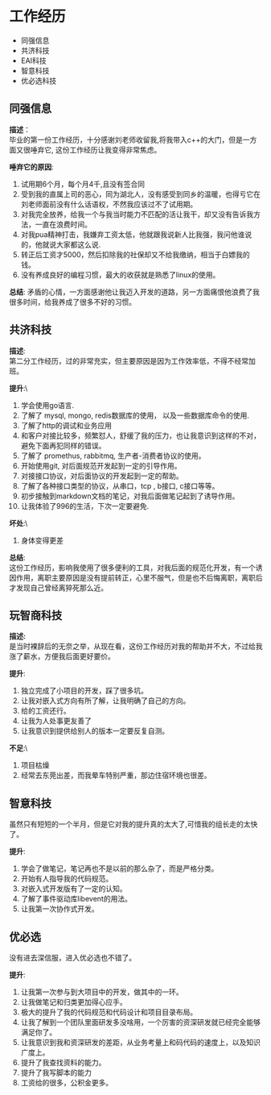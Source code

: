 # 工作经历

* 同强信息
* 共济科技
* EAI科技
* 智意科技
* 优必选科技

## 同强信息
**描述**： \
毕业的第一份工作经历，十分感谢刘老师收留我,将我带入c++的大门，但是一方面又很唾弃它, 这份工作经历让我变得非常焦虑。

**唾弃它的原因**:
1. 试用期6个月，每个月4千,且没有签合同
2. 受到我的直属上司的恶心，同为湖北人，没有感受到同乡的温暖，也得亏它在刘老师面前没有什么话语权，不然我应该过不了试用期。
3. 对我完全放养，给我一个与我当时能力不匹配的活让我干，却又没有告诉我方法，一直在浪费时间。
4. 对我pua精神打击，我嫌弃工资太低，他就跟我说新人比我强，我问他谁说的，他就说大家都这么说.
5. 转正后工资才5000，然后扣除我的社保却又不给我缴纳，相当于白嫖我的钱。
6. 没有养成良好的编程习惯，最大的收获就是熟悉了linux的使用。

**总结**:
矛盾的心情，一方面感谢他让我迈入开发的道路，另一方面痛恨他浪费了我很多时间，给我养成了很多不好的习惯。


## 共济科技
**描述**: \
第二分工作经历，过的非常充实，但主要原因是因为工作效率低，不得不经常加班。

**提升**:\
1. 学会使用go语言.
2. 了解了 mysql, mongo, redis数据库的使用， 以及一些数据库命令的使用.
3. 了解了http的调试和业务应用
4. 和客户对接比较多，频繁怼人，舒缓了我的压力，也让我意识到这样的不对，避免下面再犯同样的错误。
5. 了解了 promethus, rabbitmq, 生产者-消费者协议的使用。
6. 开始使用git, 对后面规范开发起到一定的引导作用。
7. 对接接口协议，对后面协议的开发起到一定的帮助。
8. 了解了各种接口类型的协议，从串口，tcp , b接口, c接口等等。
9. 初步接触到markdown文档的笔记，对我后面做笔记起到了诱导作用。
10. 让我体验了996的生活，下次一定要避免.

**坏处**:\
1. 身体变得更差


**总结**: \
这份工作经历，影响我使用了很多便利的工具，对我后面的规范化开发，有一个诱因作用，离职主要原因是没有提前转正，心里不服气，但是也不后悔离职，离职后才发现自己曾经离猝死那么近。

## 玩智商科技
**描述:** \
是当时裸辞后的无奈之举，从现在看，这份工作经历对我的帮助并不大，不过给我涨了薪水，方便我后面更好要价。

**提升**:
1. 独立完成了小项目的开发，踩了很多坑。
2. 让我对嵌入式方向有所了解，让我明确了自己的方向。
3. 给的工资还行。
4. 让我为人处事更友善了
5. 让我意识到提供给别人的版本一定要反复自测。

**不足**:\
1. 项目枯燥
2. 经常去东莞出差，而我晕车特别严重，那边住宿环境也很差。


## 智意科技
虽然只有短短的一个半月，但是它对我的提升真的太大了,可惜我的组长走的太快了。

**提升**:
1. 学会了做笔记，笔记再也不是以前的那么杂了，而是严格分类。
2. 开始有人指导我的代码规范。
3. 对嵌入式开发版有了一定的认知。
4. 了解了事件驱动库libevent的用法。
5. 让我第一次协作式开发。

## 优必选
没有进去深信服，进入优必选也不错了。

**提升**:
1. 让我第一次参与到大项目中的开发，做其中的一环。
2. 让我做笔记和归类更加得心应手。
3. 极大的提升了我的代码规范和代码设计和项目目录布局。
4. 让我了解到一个团队里面研发多没啥用，一个厉害的资深研发就已经完全能够满足你了。
5. 让我意识到我和资深研发的差距，从业务考量上和码代码的速度上，以及知识广度上。
6. 提升了我查找资料的能力。
7. 提升了我写脚本的能力
8. 工资给的很多，公积金更多。